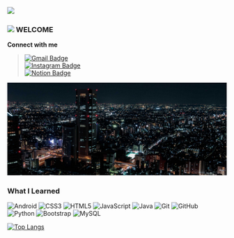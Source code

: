 <a href="https://hits.seeyoufarm.com"><img src="https://hits.seeyoufarm.com/api/count/incr/badge.svg?url=https%3A%2F%2Fgithub.com%2FMGuRi&count_bg=%23486BE9&title_bg=%23555555&icon=hey.svg&icon_color=%23E7E7E7&title=Hits&edge_flat=false"/></a>
<div>
  <h3><img src="https://raw.githubusercontent.com/aemmadi/aemmadi/master/wave.gif" width="30px"> WELCOME  </h3>
</div>

 **Connect with me** <br>
> [![Gmail Badge](https://img.shields.io/badge/-mouphero411@gmail.com-c14438?style=flat-square&logo=Gmail&logoColor=white&link=mailto:mouphero411@gmail.com)](mailto:mouphero411@gmail.com) <br>
> [![Instagram Badge](https://img.shields.io/badge/-an_wogus_06-E4405F?style=flat-square&logo=instagram&logoColor=white&link=https://instagram.com/an_wogus_06/)](https://instagram.com/an_wogus_06)<br>
> [![Notion Badge](https://img.shields.io/badge/-Notion-000000?style=flat-square&logo=Notion&logoColor=white&link=https://amethyst-text-b1b.notion.site/WELCOME-84582676509944bf9b63b7e3d582641f)](https://amethyst-text-b1b.notion.site/WELCOME-84582676509944bf9b63b7e3d582641f) <br> 

![alt text](https://github.com/MGuRi/MGuRi/blob/main/cityview.jpg?raw=true)

<h3> What I Learned </h3>

![Android](https://img.shields.io/badge/-AndroidStudio-3DDC84?style=flat-square&logo=android&logoColor=white)
![CSS3](https://img.shields.io/badge/-CSS3-1572B6?style=flat-square&logo=css3)
![HTML5](https://img.shields.io/badge/-HTML5-E34F26?style=flat-square&logo=html5&logoColor=white)
![JavaScript](https://img.shields.io/badge/-JavaScript-black?style=flat-square&logo=javascript)
![Java](https://img.shields.io/badge/-java-007396?style=flat-square&logo=java&logoColor=white)
![Git](https://img.shields.io/badge/-Git-F05032?style=flat-square&logo=git&logoColor=white)
![GitHub](https://img.shields.io/badge/-GitHub-181717?style=flat-square&logo=github)
![Python](https://img.shields.io/badge/-Python-3776AB?style=flat-square&logo=Python&logoColor=white)
![Bootstrap](https://img.shields.io/badge/-Bootstrap-563D7C?style=flat-square&logo=bootstrap&logoColor=white)
![MySQL](https://img.shields.io/badge/-MySQL-4479A1?style=flat-square&logo=mysql&logoColor=white)


<!--
<h3> What I Want To Learn </h3>

* ![MongoDB](https://img.shields.io/badge/-MongoDB-black?style=flat-square&logo=mongodb)
* ![React](https://img.shields.io/badge/-React-black?style=flat-square&logo=react)
* ![Heroku](https://img.shields.io/badge/-Heroku-430098?style=flat-square&logo=heroku)
* ... **more**
!-->
[![Top Langs](https://github-readme-stats.vercel.app/api/top-langs/?username=MGuRi&layout=compact)](https://github.com/anuraghazra/github-readme-stats)
